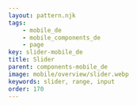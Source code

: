 ```yaml
---
layout: pattern.njk
tags: 
    - mobile_de
    - mobile_components_de
    - page
key: slider-mobile_de
title: Slider
parent: components-mobile_de
image: mobile/overview/slider.webp
keywords: slider, range, input
order: 170
---
```


